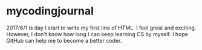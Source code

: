 # mycodingjournal
2017/6/1 is day I start to write my first line of HTML. I feel great and exciting. However, I don't know how long I can keep learning CS by myself. I hope GitHub can help me to become a better coder.
